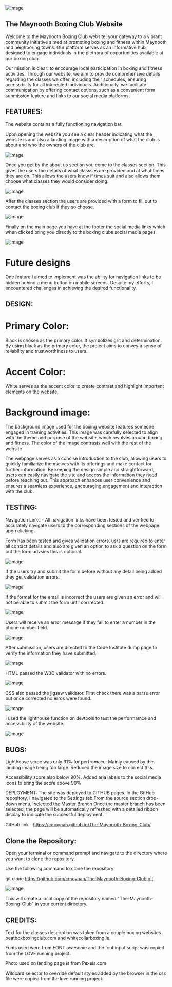 ![image](https://github.com/cmoynan/The-Maynooth-Boxing-Club/assets/150179658/4f6716a7-d7c7-4523-8794-7e915fd02a2d)


## The Maynooth Boxing Club Website

Welcome to the Maynooth Boxing Club website, your gateway to a vibrant community initiative aimed at promoting boxing and fitness within Maynooth and neighboring towns. Our platform serves as an informative hub, designed to engage individuals in the plethora of opportunities available at our boxing club.

Our mission is clear: to encourage local participation in boxing and fitness activities. Through our website, we aim to provide comprehensive details regarding the classes we offer, including their schedules, ensuring accessibility for all interested individuals. Additionally, we facilitate communication by offering contact options, such as a convenient form submission feature and links to our social media platforms.

## FEATURES:

The website contains a fully functioning navigation bar.

Upon opening the website you see a clear header indicating what the website is and also a landing image with a description of what the club is about and who the owners of the club are.

![image](https://github.com/cmoynan/The-Maynooth-Boxing-Club/assets/150179658/4fc0ed96-7460-485c-9975-05369159ef1c)


Once you get by the about us section you come to the classes section. This gives the users the details of what classses are provided and at what times they are on. This allows the users know if times suit and also allows them choose what classes they would consider doing.

![image](https://github.com/cmoynan/The-Maynooth-Boxing-Club/assets/150179658/1ab6b746-c00c-4281-8207-875f40b7d293)

After the claases section the users are provided with a form to fill out to contact the boxing club if they so choose.

![image](https://github.com/cmoynan/The-Maynooth-Boxing-Club/assets/150179658/88dbc99d-d72b-4918-86e3-75e4e02408ed)



Finally on the main page you have at the footer the social media links which when clicked bring you directly to the boxing clubs social media pages.

![image](https://github.com/cmoynan/The-Maynooth-Boxing-Club/assets/150179658/4ac1dd4c-7729-410b-a4e2-f503b7e5dd2a)

# Future designs

One feature I aimed to implement was the ability for navigation links to be hidden behind a menu button on mobile screens. Despite my efforts, I encountered challenges in achieving the desired functionality.

## DESIGN:

# Primary Color:

Black is chosen as the primary color. It symbolizes grit and determination. By using black as the primary color, the project aims to convey a sense of reliability and trustworthiness to users.

# Accent Color:
White serves as the accent color to create contrast and highlight important elements on the website. 

# Background image:
The background image used for the boxing website features someone engaged in training activities. This image was carefully selected to align with the theme and purpose of the website, which revolves around boxing and fitness. The color of the image contrasts well with the rest of the website

The webpage serves as a concise introduction to the club, allowing users to quickly familiarize themselves with its offerings and make contact for further information. By keeping the design simple and straightforward, users can easily navigate the site and access the information they need before reaching out. This approach enhances user convenience and ensures a seamless experience, encouraging engagement and interaction with the club.


## TESTING:

Navigation Links - All navigation links have been tested and verified to accurately navigate users to the corresponding sections of the webpage upon clicking.

Form has been tested and gives validation errors. usrs are required to enter all contact details and also are given an option to ask a question on the form but the form advsies this is optional.

![image](https://github.com/cmoynan/The-Maynooth-Boxing-Club/assets/150179658/8c04642b-9250-456e-8a42-0a2a908a7b06)

If the users try and submit the form before without any detail being added they get validation errors.

![image](https://github.com/cmoynan/The-Maynooth-Boxing-Club/assets/150179658/4e8201c9-2626-483a-b0e6-50f9b2def665)

If the format for the email is incorrect the users are given an error and will not be able to submit the form until corrrected.

![image](https://github.com/cmoynan/The-Maynooth-Boxing-Club/assets/150179658/0acaec35-acfd-49d0-8afa-7e751c94fbe3)

Users will receive an error message if they fail to enter a number in the phone number field.

![image](https://github.com/cmoynan/The-Maynooth-Boxing-Club/assets/150179658/0a8d5f3e-feef-4cc2-86ce-fd263c911ce3)

After submission, users are directed to the Code Institute dump page to verify the information they have submitted.

![image](https://github.com/cmoynan/The-Maynooth-Boxing-Club/assets/150179658/46af76fa-dd8c-40ac-aac6-19b7ac1f7afb)



HTML passed the W3C validator with no errors.

![image](https://github.com/cmoynan/The-Maynooth-Boxing-Club/assets/150179658/f561f7a8-c12d-45fc-af32-7c4624eb02cf)

CSS also passed the jigsaw validator. First check there was a parse error but once corrected no erros were found.

![image](https://github.com/cmoynan/The-Maynooth-Boxing-Club/assets/150179658/90265899-3da3-4384-b77c-81ae982652d8)

I used the lighthouse function on devtools to test the performamce and accessibility of the website.

![image](https://github.com/cmoynan/The-Maynooth-Boxing-Club/assets/150179658/cc5d991d-885c-4e4a-82b4-9aac54ffd865)


## BUGS:

Lighthouse scroe was only 31% for perfromace. Mainly caused by the landing image being too large. Reduced the image size to correct this.

Accessibility score also below 90%. Added aria labels to the social media icons to bring the score above 90%

DEPLOYMENT:
The site was deployed to GITHUB pages. In the GitHub repository, I navigated to the Settings tab From the source section drop-down menu,I selected the Master Branch Once the master branch has been selected, the page will be automatically refreshed with a detailed ribbon display to indicate the successful deployment.

GitHub link - https://cmoynan.github.io/The-Maynooth-Boxing-Club/

## Clone the Repository:

Open your terminal or command prompt and navigate to the directory where you want to clone the repository.

Use the following command to clone the repository:

git clone https://github.com/cmoynan/The-Maynooth-Boxing-Club.git

![image](https://github.com/cmoynan/The-Maynooth-Boxing-Club/assets/150179658/82d931d5-8639-42ac-988b-178c42993e15)


This will create a local copy of the repository named "The-Maynooth-Boxing-Club" in your current directory.

## CREDITS:

Text for the classes descirption was taken from a couple boxing websites . beatboxboxingclub.com and whitecollarboxing.ie.

Fonts used were from FONT awesome and the font input script was copied from the LOVE running project.

Photo used on landing page is from Pexels.com

Wildcard selector to override default styles added by the browser in the css file were copied from the love running project.
